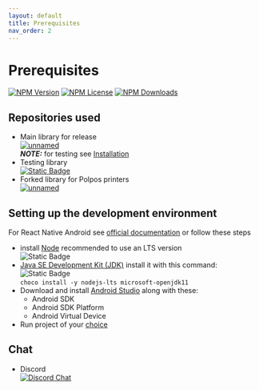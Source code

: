```yaml
---
layout: default
title: Prerequisites
nav_order: 2
---
```


# Prerequisites
[![NPM Version](https://img.shields.io/npm/v/npm.svg?style=flat)]() [![NPM License](https://img.shields.io/npm/l/all-contributors.svg?style=flat)](https://github.com/tterb/hyde/blob/master/LICENSE) [![NPM Downloads](https://img.shields.io/npm/dt/express.svg?style=flat)]()  

Repositories used
-
* Main library for release<br>
[![unnamed](https://img.shields.io/badge/0.71-Net%20Frontend%20Wrapper-69b6e4?logo=react)](https://github.com/FKMLJF/net-front-wrapper)<br>
**_NOTE:_** for testing see [Installation](index.md#installation)
* Testing library<br>
[![Static Badge](https://img.shields.io/badge/NFW_Demo-blue?logo=javascript&labelColor=grey)](https://github.com/FKMLJF/nfw-demo)
* Forked library for Polpos printers<br>
[![unnamed](https://img.shields.io/badge/0.71-Bluetooth%20Printer%20Polpos-69b6e4?logo=react)](https://github.com/FKMLJF/tp-react-native-bluetooth-printer-for-polpos-mp80)

Setting up the development environment
-
For React Native Android see [official documentation](https://reactnative.dev/docs/environment-setup) or follow these steps
* install [Node](https://nodejs.org/en) recommended to use an LTS version<br>
  ![Static Badge](https://img.shields.io/badge/Node_%3E%3D_16-fb?logo=npm)
* [Java SE Development Kit (JDK)](https://openjdk.org/projects/jdk/11/) install it with this command:<br>
  ![Static Badge](https://img.shields.io/badge/JDK_%3C%3D_11-fb)<br>
`choco install -y nodejs-lts microsoft-openjdk11`
* Download and install [Android Studio](https://developer.android.com/studio/index.html) along with these:
  * Android SDK
  * Android SDK Platform
  * Android Virtual Device
* Run project of your [choice](#repositories-used) 


Chat
-
* Discord<br>
[![Discord Chat](https://img.shields.io/discord/308323056592486420.svg)](https://discord.com/channels/1117753057275564052/1117754073974853652)  

